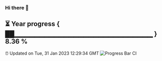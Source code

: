 ### Hi there 👋
⏳ Year progress { ██▁▁▁▁▁▁▁▁▁▁▁▁▁▁▁▁▁▁▁▁▁▁▁▁▁▁▁▁ } 8.36 %
---
⏰ Updated on Tue, 31 Jan 2023 12:29:34 GMT
![Progress Bar CI](https://github.com/liununu/liununu/workflows/Progress%20Bar%20CI/badge.svg)
